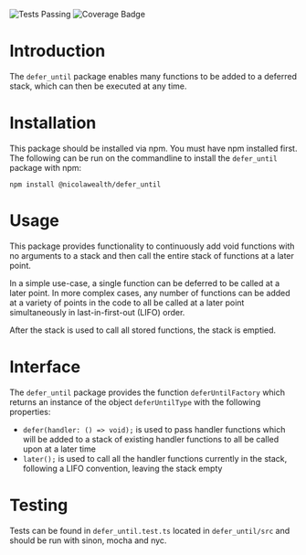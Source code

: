 ![Tests Passing](https://github.com/NicolaWealth/defer_until/actions/workflows/autoTestMainBadge.yml/badge.svg)
![Coverage Badge](https://img.shields.io/badge/coverage-60%25-green)

# Introduction 
The `defer_until` package enables many functions to be added to a deferred stack, which can then be executed at any time.

# Installation
This package should be installed via npm. You must have npm installed first. The following can be run on the commandline to install the `defer_until` package with npm:

`npm install @nicolawealth/defer_until`

# Usage
This package provides functionality to continuously add void functions with no arguments to a stack and then call the entire stack of functions at a later point.

In a simple use-case, a single function can be deferred to be called at a later point. In more complex cases, any number of functions can be added at a variety of points in the code to all be called at a later point simultaneously in last-in-first-out (LIFO) order.

After the stack is used to call all stored functions, the stack is emptied.

# Interface
The `defer_until` package provides the function `deferUntilFactory` which returns an instance of the object `deferUntilType` with the following properties:
- `defer(handler: () => void);` is used to pass handler functions which will be added to a stack of existing handler functions to all be called upon at a later time
- `later();` is used to call all the handler functions currently in the stack, following a LIFO convention, leaving the stack empty

# Testing
Tests can be found in `defer_until.test.ts` located in `defer_until/src` and should be run with sinon, mocha and nyc.




